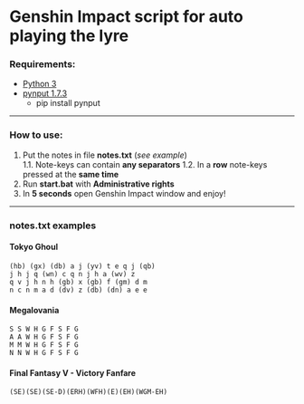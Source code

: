 
# Genshin Impact script for auto playing the lyre

### Requirements:
- [Python 3](https://www.python.org/downloads/)
- [pynput 1.7.3](https://pypi.org/project/pynput/)
    - pip install pynput

***

### How to use:
1. Put the notes in file __notes.txt__ (_see example_)  
    1.1. Note-keys can contain __any separators__
    1.2. In a __row__ note-keys pressed at the __same time__
2. Run __start.bat__ with __Administrative rights__
3. In __5 seconds__ open Genshin Impact window and enjoy!

***

### notes.txt examples
#### Tokyo Ghoul
    (hb) (gx) (db) a j (yv) t e q j (qb)
    j h j q (wn) c q n j h a (wv) z
    q v j h n h (gb) x (gb) f (gm) d m
    n c n m a d (dv) z (db) (dn) a e e

#### Megalovania
    S S W H G F S F G
    A A W H G F S F G
    M M W H G F S F G
    N N W H G F S F G

#### Final Fantasy V - Victory Fanfare
    (SE)(SE)(SE-D)(ERH)(WFH)(E)(EH)(WGM-EH)

